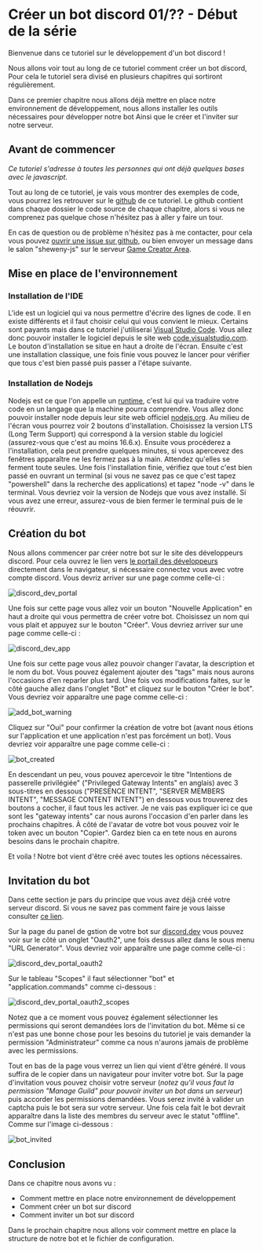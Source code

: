 # Créer un bot discord 01/?? - Début de la série

Bienvenue dans ce tutoriel sur le développement d'un bot discord !

Nous allons voir tout au long de ce tutoriel comment créer un bot discord, Pour cela le tutoriel sera divisé en plusieurs chapitres qui sortiront régulièrement.

Dans ce premier chapitre nous allons déjà mettre en place notre environnement de développement, nous allons installer les outils nécessaires pour développer notre bot Ainsi que le créer et l'inviter sur notre serveur.

## Avant de commencer

_Ce tutoriel s'adresse à toutes les personnes qui ont déjà quelques bases avec le javascript._

Tout au long de ce tutoriel, je vais vous montrer des exemples de code, vous pourrez les retrouver sur le [github](https://github.com/Sheweny/Tutorial) de ce tutoriel.
Le github contient dans chaque dossier le code source de chaque chapitre, alors si vous ne comprenez pas quelque chose n'hésitez pas à aller y faire un tour.

En cas de question ou de problème n'hésitez pas à me contacter, pour cela vous pouvez [ouvrir une issue sur github](https://github.com/Sheweny/Tutorial/issues/new), ou bien envoyer un message dans le salon "sheweny-js" sur le serveur [Game Creator Area](https://discord.gg/zyRMZmJsk9).

## Mise en place de l'environnement

### Installation de l'IDE

L'ide est un logiciel qui va nous permettre d'écrire des lignes de code. Il en existe différents et il faut choisir celui qui vous convient le mieux.
Certains sont payants mais dans ce tutoriel j'utiliserai [Visual Studio Code](https://code.visualstudio.com/). Vous allez donc pouvoir installer le logiciel depuis le site web [code.visualstudio.com](https://code.visualstudio.com/). Le bouton d'installation se situe en haut a droite de l'écran.
Ensuite c'est une installation classique, une fois finie vous pouvez le lancer pour vérifier que tous c'est bien passé puis passer a l'étape suivante.

### Installation de Nodejs

Nodejs est ce que l'on appelle un [runtime](https://fr.wikipedia.org/wiki/Environnement_d%27ex%C3%A9cution), c'est lui qui va traduire votre code en un langage que la machine pourra comprendre. Vous allez donc pouvoir installer node depuis leur site web officiel [nodejs.org](https://nodejs.org/fr/). Au milieu de l'écran vous pourrez voir 2 boutons d'installation. Choisissez la version LTS (Long Term Support) qui correspond à la version stable du logiciel (assurez-vous que c'est au moins 16.6.x). Ensuite vous procéderez a l'installation, cela peut prendre quelques minutes, si vous apercevez des fenêtres apparaître ne les fermez pas à la main. Attendez qu'elles se ferment toute seules. Une fois l'installation finie, vérifiez que tout c'est bien passé en ouvrant un terminal (si vous ne savez pas ce que c'est tapez "powershell" dans la recherche des applications) et tapez "node -v" dans le terminal. Vous devriez voir la version de Nodejs que vous avez installé. Si vous avez une erreur, assurez-vous de bien fermer le terminal puis de le réouvrir.

## Création du bot

Nous allons commencer par créer notre bot sur le site des développeurs discord. Pour cela ouvrez le lien vers [le portail des développeurs](https://discord.com/developers/applications) directement dans le navigateur, si nécessaire connectez vous avec votre compte discord. Vous devriz arriver sur une page comme celle-ci :

![discord_dev_portal](https://cdn.discordapp.com/attachments/921734488533401642/921734810836287498/discord_dev_portal.png)

Une fois sur cette page vous allez voir un bouton "Nouvelle Application" en haut a droite qui vous permettra de créer votre bot.
Choisissez un nom qui vous plait et appuyez sur le bouton "Créer". Vous devriez arriver sur une page comme celle-ci :

![discord_dev_app](https://cdn.discordapp.com/attachments/921734488533401642/921734810634973244/discord_dev_app.png)

Une fois sur cette page vous allez pouvoir changer l'avatar, la description et le nom du bot. Vous pouvez également ajouter des "tags" mais nous aurons l'occasions d'en reparler plus tard.
Une fois vos modifications faites, sur le côté gauche allez dans l'onglet "Bot" et cliquez sur le bouton "Créer le bot". Vous devriez voir apparaître une page comme celle-ci :

![add_bot_warning](https://cdn.discordapp.com/attachments/921734488533401642/921734810374897704/add_bot_warning.png)

Cliquez sur "Oui" pour confirmer la création de votre bot (avant nous étions sur l'application et une application n'est pas forcément un bot). Vous devriez voir apparaître une page comme celle-ci :

![bot_created](https://cdn.discordapp.com/attachments/921734488533401642/921734810135842836/bot_created.png)

En descendant un peu, vous pouvez apercevoir le titre "Intentions de passerelle privilégiée" ("Privileged Gateway Intents" en anglais) avec 3 sous-titres en dessous ("PRESENCE INTENT", "SERVER MEMBERS INTENT", "MESSAGE CONTENT INTENT") en dessous vous trouverez des boutons a cocher, il faut tous les activer. Je ne vais pas expliquer ici ce que sont les "gateway intents" car nous aurons l'occasion d'en parler dans les prochains chapitres. À côté de l'avatar de votre bot vous pouvez voir le token avec un bouton "Copier". Gardez bien ca en tete nous en aurons besoins dans le prochain chapitre.

Et voila ! Notre bot vient d'être créé avec toutes les options nécessaires.

## Invitation du bot

Dans cette section je pars du principe que vous avez déjà créé votre serveur discord. Si vous ne savez pas comment faire je vous laisse consulter [ce lien](https://support.discord.com/hc/fr/articles/204849977-Comment-cr%C3%A9er-un-serveur-).

Sur la page du panel de gstion de votre bot sur [discord.dev](https://discord.com/developers/applications) vous pouvez voir sur le côté un onglet "Oauth2", une fois dessus allez dans le sous menu "URL Generator". Vous devriez voir apparaître une page comme celle-ci :

![discord_dev_portal_oauth2](https://cdn.discordapp.com/attachments/921734488533401642/921734809875779594/discord_dev_portal_oauth2.png)

Sur le tableau "Scopes" il faut sélectionner "bot" et "application.commands" comme ci-dessous :

![discord_dev_portal_oauth2_scopes](https://cdn.discordapp.com/attachments/921734488533401642/921734809531871232/discord_dev_portal_oauth2_scopes.png)

Notez que a ce moment vous pouvez également sélectionner les permissions qui seront demandées lors de l'invitation du bot. Même si ce n'est pas une bonne chose pour les besoins du tutoriel je vais demander la permission "Administrateur" comme ca nous n'aurons jamais de problème avec les permissions.

Tout en bas de la page vous verrez un lien qui vient d'être généré. Il vous suffira de le copier dans un navigateur pour inviter votre bot. Sur la page d'invitation vous pouvez choisir votre serveur (_notez qu'il vous faut la permission "Manage Guild" pour pouvoir inviter un bot dans un serveur_) puis accorder les permissions demandées. Vous serez invité à valider un captcha puis le bot sera sur votre serveur. Une fois cela fait le bot devrait apparaître dans la liste des membres du serveur avec le statut "offline". Comme sur l'image ci-dessous :

![bot_invited](https://cdn.discordapp.com/attachments/921734488533401642/921734809250836500/bot_invited.png)

## Conclusion

Dans ce chapitre nous avons vu :

- Comment mettre en place notre environnement de développement
- Comment créer un bot sur discord
- Comment inviter un bot sur discord

Dans le prochain chapitre nous allons voir comment mettre en place la structure de notre bot et le fichier de configuration.
